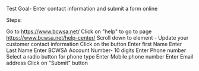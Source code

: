 Test Goal- Enter contact information and submit a form online

Steps:

Go to https://www.bcwsa.net/
Click on "help" to go to page https://www.bcwsa.net/help-center/
Scroll down to element - Update your customer contact information
Click on the button
Enter first Name
Enter Last Name
Enter BCWSA Account Number- 10 digits
Enter Phone number
Select a radio button for phone type
Enter Mobile phone number
Enter Email address
Click on "Submit" button
